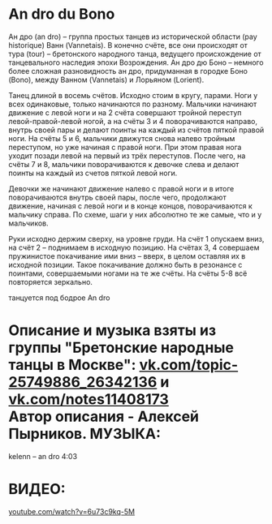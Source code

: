 An dro du Bono
==============

Ан дро (an dro) – группа простых танцев из исторической области (pay historique) Ванн (Vannetais). В конечно счёте, все они происходят от тура (tour) – бретонского народного танца, ведущего происхождение от танцевального наследия эпохи Возрождения.
Ан дро дю Боно – немного более сложная разновидность ан дро, придуманная в городке Боно (Bono), между Ванном (Vannetais) и Лорьяном (Lorient).

Танец длиной в восемь счётов.
Исходно стоим в кругу, парами. 
Ноги у всех одинаковые, только начинаются по разному.
Мальчики начинают движение с левой ноги и на 2 счёта совершают тройной переступ левой-правой-левой ногой, а на счёты 3 и 4 поворачиваются направо, внутрь своей пары и делают поинты на каждый из счётов пяткой правой ноги. На счёты 5 и 6, мальчики движутся снова налево тройным переступом, но уже начиная с правой ноги. При этом правая нога уходит позади левой на первый из трёх переступов. После чего, на счёты 7 и 8, мальчики поворачиваются к девочке слева и делают поинты на каждый из счетов пяткой левой ноги. 

Девочки же начинают движение налево с правой ноги и в итоге поворачиваются внутрь своей пары, после чего, продолжают движение, начиная с левой ноги и в конце концов, поворачиваются к мальчику справа. По схеме, шаги у них абсолютно те же самые, что и у мальчиков.

Руки исходно держим сверху, на уровне груди. На счёт 1 опускаем вниз, на счёт 2 – поднимаем в исходную позицию. На счётах 3, 4 совершаем пружинистое покачивание ими вниз – вверх, в целом оставляя их в исходной позиции. Такое покачивание должно быть в резонансе с поинтами, совершаемыми ногами на те же счёты. На счёты 5-8 всё повторяется зеркально.

танцуется под бодрое An dro

Описание и музыка взяты из группы "Бретонские народные танцы в Москве": [vk.com/topic-25749886_26342136](https://vk.com/topic-25749886_26342136) и [vk.com/notes11408173](https://vk.com/notes11408173)  
Автор описания - Алексей Пырников.
МУЗЫКА:
=======
kelenn – an dro 4:03

ВИДЕО:
======
[youtube.com/watch?v=6u73c9kq-5M](https://www.youtube.com/watch?v=6u73c9kq-5M)
